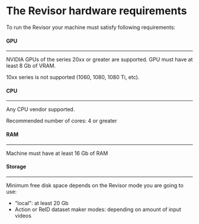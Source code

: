 # **The Revisor** hardware requirements

To run the Revisor your machine must satisfy following requirements:

#### GPU

---
NVIDIA GPUs of the series 20xx or greater are supported. GPU must have at least 8 Gb of VRAM.

10xx series is not supported (1060, 1080, 1080 Ti, etc).

#### CPU

---

Any CPU vendor supported. 

Recommended number of cores: 4 or greater

#### RAM

---

Machine must have at least 16 Gb of RAM

#### Storage

---

Minimum free disk space depends on the Revisor mode you are going to use:
* "local": at least 20 Gb
* Action or ReID dataset maker modes: depending on amount of input videos